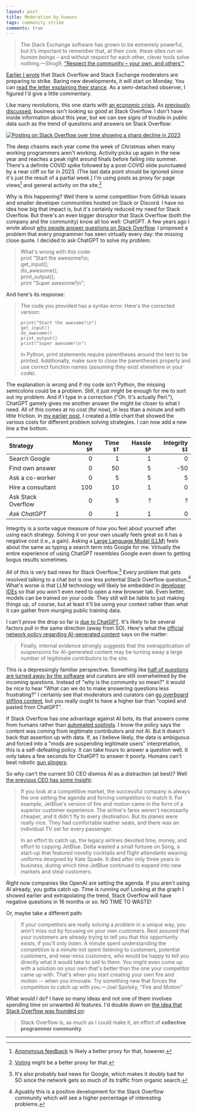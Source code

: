 ```yaml
---
layout: post
title: Moderation by humans
tags: community strike
comments: true
---
```


> The Stack Exchange software has grown to be extremely powerful, but
> it’s important to remember that, at their core, these sites _run on
> human beings_ – and without respect for each other, clever tools
> solve nothing.&mdash;Shog9, ["Respect the community – your own, and
> others'"](https://stackoverflow.blog/2012/03/22/respect-the-community-your-own-and-others/)

[Earlier I wrote](/2023/05/31/mod_strike.html) that Stack Overflow and
Stack Exchange moderators are preparing to strike. Baring new
developments, it will start on Monday. You can [read the letter
explaining their stance](https://openletter.mousetail.nl/). As a
semi-detached observer, I figured I'd give a little commentary.

Like many revolutions, this one starts with [an economic
crisis](https://en.wikipedia.org/wiki/Estates_General_of_1789#Edict_of_24_January_1789). As
[previously discussed](/2023/05/17/so_business.html), business isn't
looking so good at Stack Overflow. I don't have inside information
about this year, but we can see signs of trouble in public data such
as the trend of questions and answers on Stack Overflow:

[![Posting on Stack Overflow over time showing a sharp decline in
2023](/images/SO_posting_2023.png)](https://data.stackexchange.com/stackoverflow/query/1757908/posts-over-time?betathreshold=10#graph)

The deep chasms each year come the week of Christmas when many working
programmers aren't working. Activity picks up again in the new year
and reaches a peak right around finals before falling into
summer. There's a definite COVID spike followed by a post-COVID slide
punctuated by a near cliff so far in 2023. (The last data point should
be ignored since it's just the result of a partial week.) I'm using
posts as proxy for page views[^1] and general activity on the
site.[^2]

Why is this happening? Well there is some competition from GitHub
issues and smaller developer communities hosted on Slack or Discord. I
have no idea how big that impact is, but it's certainly reduced my
need for Stack Overflow. But there's an even bigger disruptor that
Stack Overflow (both the company and the community) know all too well:
ChatGPT. A few years ago I wrote about [why people answer questions on
Stack Overflow](/2016/07/13/QA_economics.html). I proposed a problem
that every programmer has seen virtually every day: the missing close
quote. I decided to ask ChatGPT to solve my problem:

> What's wrong with this code:   
print "Start the awesome!\n;  
get_input();  
do_awesome();  
print_output();  
print "Super awesome!\n";  

And here's its response:

> The code you provided has a syntax error. Here's the corrected version:
>
>     print("Start the awesome!\n")
>     get_input()
>     do_awesome()
>     print_output()
>     print("Super awesome!\n")
> 
> In Python, print statements require parentheses around the text to
> be printed. Additionally, make sure to close the parentheses
> properly and use correct function names (assuming they exist
> elsewhere in your code).

The explanation is wrong and if my code isn't Python, the missing
semicolons could be a problem. _Still_, it just might be enough for me
to sort out my problem. And if I type in a correction ("Oh. It's
actually Perl."), ChatGPT gamely gives me another answer the might be
closer to what I need. All of this comes at no cost (for now), in less
than a minute and with little friction. In [my earlier
post](/2016/07/13/QA_economics.html), I created a little chart that
showed the various costs for different problem solving strategies. I
can now add a new line a the bottom.

Strategy           | Money `$M` | Time `$T` | Hassle `$P` | Integrity `$I`
:------            |      ----: |      ---: |      -----: | --------:
Search Google      |          0 |         1 |           1 |         0
Find own answer    |          0 |        50 |           5 |       -50 
Ask a co-worker    |          0 |         5 |           5 |         5 
Hire a consultant  |        100 |        10 |           1 |         0
Ask Stack Overflow |          0 |         5 |           ? |         ?
_Ask ChatGPT_      |          0 |         1 |           1 |         0


Integrity is a sorta vague measure of how you feel about yourself
after using each strategy. Solving it on your own usually feels great
so it has a negative cost (i.e., a gain). Asking a [Large Language
Model (LLM)](https://en.wikipedia.org/wiki/Large_language_model) feels
about the same as typing a search term into Google for me. Virtually
the entire experience of using ChatGPT resembles Google even down to
getting bogus results sometimes.

All of this is very bad news for Stack Overflow.[^3] Every problem
that gets resolved talking to a chat bot is one less potential Stack
Overflow question.[^4] What's worse is that LLM technology will likely
be embedded in [developer
IDEs](https://en.wikipedia.org/wiki/Integrated_development_environment)
so that you won't even need to open a new browser tab. Even better,
models can be trained on your code. They still will be liable to just
making things up, of course, but at least it'll be using your context
rather than what it can gather from munging public training data.

I can't _prove_ the drop so far is [due to
ChatGPT](https://meta.stackexchange.com/questions/387278/did-stack-exchanges-traffic-go-down-since-chatgpt). It's
likely to be several factors pull in the same direction (away from
SO). Here's what the [official network policy regarding AI-generated
content](https://meta.stackexchange.com/questions/389582/what-is-the-network-policy-regarding-ai-generated-content/389583#389583)
says on the matter:

> Finally, internal evidence strongly suggests that the
> overapplication of suspensions for AI-generated content may be
> turning away a large number of legitimate contributors to the site.

This is a depressingly familiar perspective. Something like [half of
questions are turned away by the
software](https://meta.stackoverflow.com/questions/318174/why-are-there-so-many-bad-questions/358412#358412)
and curators are still overwhelmed by the incoming questions. Instead
of "why is the community so mean?" it would be nice to hear "What can
we do to make answering questions less frustrating?" I certainly see
that moderators and curators can [go overboard stifling
content](https://meta.stackoverflow.com/questions/384376/are-questions-about-the-motives-of-programming-library-developers-on-topic/384400#384400),
but you really ought to have a higher bar than "copied and pasted from
ChatGPT".

If Stack Overflow has one advantage against AI bots, its that answers
come from humans rather than [automated
sophists](/2023/03/29/coding_ai.html). I know the policy says the
content was coming from legitimate contributors and not AI. But it
doesn't back that assertion up with data. If, as I believe likely, the
data is ambiguous and forced into a "mods are suspending legitimate
users" interpretation, this is a self-defeating policy. It can take
hours to answer a question well. It only takes a few seconds for
ChatGPT to answer it poorly. Humans can't beat robotic [gun
slingers](https://meta.stackexchange.com/questions/9731/fastest-gun-in-the-west-problem).

So why can't the current SO CEO dismiss AI as a distraction (at best)?
Well [the previous CEO has some
insight](https://www.joelonsoftware.com/2002/01/06/fire-and-motion/):

> If you look at a competitive market, the successful company is
> always the one setting the agenda and forcing competitors to match
> it. For example, JetBlue's version of fire and motion came in the
> form of a superior customer experience. The airline's fares weren't
> necessarily cheaper, and it didn't fly to every destination. But its
> planes were really nice. They had comfortable leather seats, and
> there was an individual TV set for every passenger.
>
> In an effort to catch up, the legacy airlines devoted time, money,
> and effort to copying JetBlue. Delta wasted a small fortune on Song,
> a start-up that featured novelty cocktails and flight attendants
> wearing uniforms designed by Kate Spade. It died after only three
> years in business, during which time JetBlue continued to expand into
> new markets and steal customers.

Right now companies like OpenAI are setting the agenda. If you aren't
using AI already, you gotta catch up. Time is running out! Looking at
the graph I showed earlier and extrapolating the trend, Stack Overflow
will have negative questions in 16 months or so. NO TIME TO WASTE!

Or, maybe take a different path:

> If your competitors are really solving a problem in a unique way,
> you won't miss out by focusing on your own customers. Rest assured
> that your customers are already trying to tell you that this
> opportunity exists, if you'll only listen. A minute spent
> understanding the competition is a minute not spent listening to
> customers, potential customers, and near-miss customers, who would
> be happy to tell you directly what it would take to sell to
> them. You might even come up with a solution on your own that's
> better than the one your competitor came up with. That's when you
> start creating your own fire and motion -- when you innovate. Try
> something new that forces the competition to catch up with
> you.&mdash;Joel Spolsky, "Fire and Motion"

What would I do? I have so many ideas and not one of them involves
spending time on unwanted AI features. I'd double down on [the idea
that Stack Overflow was founded
on](https://web.archive.org/web/20090314173417/http://www.codinghorror.com/blog/archives/001169.html):

> Stack Overflow is, as much as I could make it, an effort of
> **collective programmer community**.

---

[^1]: [Anonymous
    feedback](https://data.stackexchange.com/stackoverflow/query/245926/feedback-per-day-over-time#graph)
    is likely a better proxy for that, however.

[^2]: [Voting](https://data.stackexchange.com/stackoverflow/query/1756532/votes-over-time#graph) might be a better proxy for that.

[^3]: It's also probably bad news for Google, which makes it doubly
    bad for SO since the network gets so much of its traffic from
    organic search.

[^4]: Aguably this is a positive development for the Stack Overflow
    community which will see a higher percentage of interesting
    problems.
